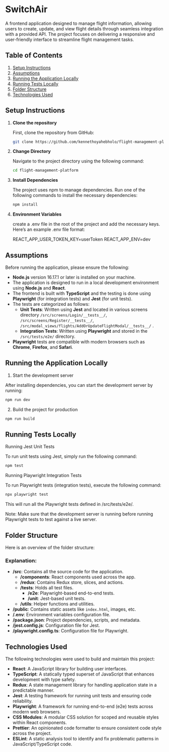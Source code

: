 # SwitchAir

A frontend application designed to manage flight information, allowing users to create, update, and view flight details through seamless integration with a provided API. The project focuses on delivering a responsive and user-friendly interface to streamline flight management tasks.

## Table of Contents

1. [Setup Instructions](#setup-instructions)
2. [Assumptions](#assumptions)
3. [Running the Application Locally](#running-the-application-locally)
4. [Running Tests Locally](#running-tests-locally)
5. [Folder Structure](#folder-structure)
6. [Technologies Used](#technologies-used)

## Setup Instructions

1. **Clone the repository**

   First, clone the repository from GitHub:

   ```bash
   git clone https://github.com/kennethoyahebholo/flight-management-platform.git
   ```

2. **Change Directory**

   Navigate to the project directory using the following command:

   ```bash
   cd flight-management-platform
   ```

3. **Install Dependencies**

   The project uses npm to manage dependencies. Run one of the following commands to install the necessary dependencies:

   ```bash
   npm install
   ```

4. **Environment Variables**

   create a .env file in the root of the project and add the necessary keys. Here’s an example .env file format:

   REACT_APP_USER_TOKEN_KEY=userToken
   REACT_APP_ENV=dev

## Assumptions

Before running the application, please ensure the following:

- **Node.js** version 16.17.1 or later is installed on your machine.
- The application is designed to run in a local development environment using **Node.js** and **React**.
- The frontend is built with **TypeScript** and the testing is done using **Playwright** (for integration tests) and **Jest** (for unit tests).
- The tests are categorized as follows:
  - **Unit Tests**: Written using **Jest** and located in various screens directory `/src/screens/Login/__tests__/`, `/src/screens/Register/__tests__/`, `/src/modal_views/flights/AddOrUpdateFlightModal/__tests__/` .
  - **Integration Tests**: Written using **Playwright** and stored in the `/src/tests/e2e/` directory.
- **Playwright** tests are compatible with modern browsers such as **Chrome**, **Firefox**, and **Safari**.

## Running the Application Locally

1. Start the development server

After installing dependencies, you can start the development server by running:

```bash
npm run dev
```

2. Build the project for production

```bash
npm run build
```

## Running Tests Locally

Running Jest Unit Tests

To run unit tests using Jest, simply run the following command:

```bash
npm test
```

Running Playwright Integration Tests

To run Playwright tests (integration tests), execute the following command:

```bash
npx playwright test
```

This will run all the Playwright tests defined in /src/tests/e2e/.

Note: Make sure that the development server is running before running Playwright tests to test against a live server.

## Folder Structure

Here is an overview of the folder structure:

### Explanation:

- **/src**: Contains all the source code for the application.
  - **/components**: React components used across the app.
  - **/redux**: Contains Redux store, slices, and actions.
  - **/tests**: Holds all test files.
    - **/e2e**: Playwright-based end-to-end tests.
    - **/unit**: Jest-based unit tests.
  - **/utils**: Helper functions and utilities.
- **/public**: Contains static assets like `index.html`, images, etc.
- **/.env**: Environment variables configuration file.
- **/package.json**: Project dependencies, scripts, and metadata.
- **/jest.config.js**: Configuration file for Jest.
- **/playwright.config.ts**: Configuration file for Playwright.

## Technologies Used

The following technologies were used to build and maintain this project:

- **React**: A JavaScript library for building user interfaces.
- **TypeScript**: A statically typed superset of JavaScript that enhances development with type safety.
- **Redux**: A state management library for handling application state in a predictable manner.
- **Jest**: A testing framework for running unit tests and ensuring code reliability.
- **Playwright**: A framework for running end-to-end (e2e) tests across modern web browsers.
- **CSS Modules**: A modular CSS solution for scoped and reusable styles within React components.
- **Prettier**: An opinionated code formatter to ensure consistent code style across the project.
- **ESLint**: A static analysis tool to identify and fix problematic patterns in JavaScript/TypeScript code.
